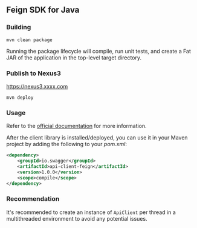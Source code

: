 ## Feign SDK for Java  

### Building

`mvn clean package`

Running the package lifecycle will compile, run unit tests, and create a Fat JAR of the application in the top-level target directory.


### Publish to Nexus3

https://nexus3.xxxx.com

`mvn deploy`


### Usage

Refer to the [official documentation](https://maven.apache.org/plugins/maven-deploy-plugin/usage.html) for more information.

After the client library is installed/deployed, you can use it in your Maven project by adding the following to your *pom.xml*:

```xml
<dependency>
    <groupId>io.swagger</groupId>
    <artifactId>api-client-feign</artifactId>
    <version>1.0.0</version>
    <scope>compile</scope>
</dependency>

```

### Recommendation

It's recommended to create an instance of `ApiClient` per thread in a multithreaded environment to avoid any potential issues.


